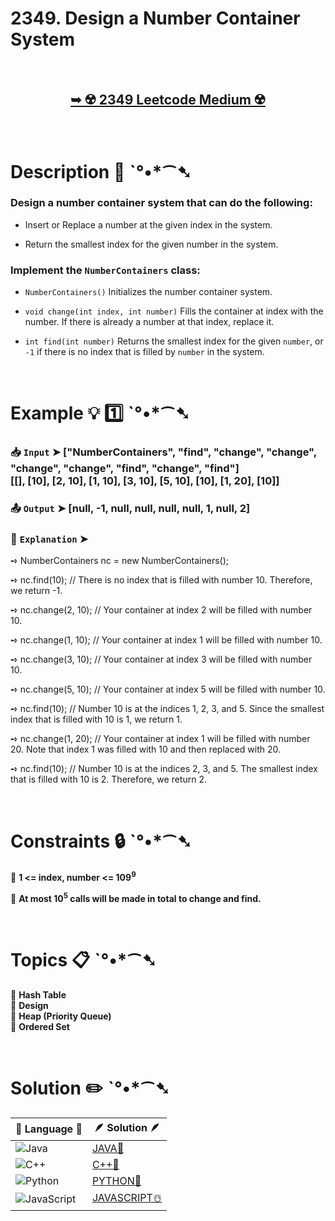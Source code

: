 # 2349. Design a Number Container System

</br>

<h2 align="center"> 

<a href="https://leetcode.com/problems/design-a-number-container-system/description/?envType=daily-question&envId=2025-02-08"><strong>➥ ☢️ 2349 Leetcode Medium ☢️ </strong></a>
</h2>

</br>

# Description 📜 ˋ°•*⁀➷

### Design a number container system that can do the following:

- Insert or Replace a number at the given index in the system.

- Return the smallest index for the given number in the system.

### Implement the `NumberContainers` class:

- `NumberContainers()` Initializes the number container system.

- `void change(int index, int number)` Fills the container at index with the number. If there is already a number at that index, replace it.

- `int find(int number)` Returns the smallest index for the given `number`, or `-1` if there is no index that is filled by `number` in the system.

</br>

# Example 💡 1️⃣ ˋ°•*⁀➷

  ### 📥 `Input`  ➤ ["NumberContainers", "find", "change", "change", "change", "change", "find", "change", "find"]</br> [[], [10], [2, 10], [1, 10], [3, 10], [5, 10], [10], [1, 20], [10]]

  ### 📤 `Output`  ➤ [null, -1, null, null, null, null, 1, null, 2]

  ### 🔦 `Explanation`  ➤ 

➺ NumberContainers nc = new NumberContainers();

➺ nc.find(10); // There is no index that is filled with number 10. Therefore, we return -1.

➺ nc.change(2, 10); // Your container at index 2 will be filled with number 10.

➺ nc.change(1, 10); // Your container at index 1 will be filled with number 10.

➺ nc.change(3, 10); // Your container at index 3 will be filled with number 10.

➺ nc.change(5, 10); // Your container at index 5 will be filled with number 10.

➺ nc.find(10); // Number 10 is at the indices 1, 2, 3, and 5. Since the smallest index that is filled with 10 is 1, we return 1.

➺ nc.change(1, 20); // Your container at index 1 will be filled with number 20. Note that index 1 was filled with 10 and then replaced with 20. 

➺ nc.find(10); // Number 10 is at the indices 2, 3, and 5. The smallest index that is filled with 10 is 2. Therefore, we return 2.

</br>

# Constraints 🔒 ˋ°•*⁀➷

🔹 **1 <= index, number <= 109<sup>9</sup>** </br>

🔹 **At most 10<sup>5</sup> calls will be made in total to change and find.** </br>

</br>

# Topics 📋 ˋ°•*⁀➷

🔸 **Hash Table**  </br>
🔸 **Design**  </br>
🔸 **Heap (Priority Queue)**  </br>
🔸 **Ordered Set**  </br>

</br>

# Solution ✏️ ˋ°•*⁀➷

| 📒 Language 📒  | 🪶 Solution 🪶 |
| ------------- | ------------- |
|  ![Java](https://img.shields.io/badge/java-%23ED8B00.svg?style=for-the-badge&logo=openjdk&logoColor=white)  | [JAVA🍁]() |
|  ![C++](https://img.shields.io/badge/c++-%2300599C.svg?style=for-the-badge&logo=c%2B%2B&logoColor=white)  | [C++🎲]()  |
|  ![Python](https://img.shields.io/badge/python-3670A0?style=for-the-badge&logo=python&logoColor=ffdd54)    | [PYTHON🍰]() |
| ![JavaScript](https://img.shields.io/badge/javascript-%23323330.svg?style=for-the-badge&logo=javascript&logoColor=%23F7DF1E)   | [JAVASCRIPT☃️]() |
